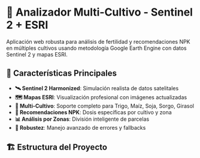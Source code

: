 # 🌱 Analizador Multi-Cultivo - Sentinel 2 + ESRI

Aplicación web robusta para análisis de fertilidad y recomendaciones NPK en múltiples cultivos usando metodología Google Earth Engine con datos Sentinel 2 y mapas ESRI.

## 🚀 Características Principales

- **🛰️ Sentinel 2 Harmonized**: Simulación realista de datos satelitales
- **🗺️ Mapas ESRI**: Visualización profesional con imágenes actualizadas
- **🌱 Multi-Cultivo**: Soporte completo para Trigo, Maíz, Soja, Sorgo, Girasol
- **💊 Recomendaciones NPK**: Dosis específicas por cultivo y zona
- **📊 Análisis por Zonas**: División inteligente de parcelas
- **🎯 Robustez**: Manejo avanzado de errores y fallbacks

## 🏗️ Estructura del Proyecto
